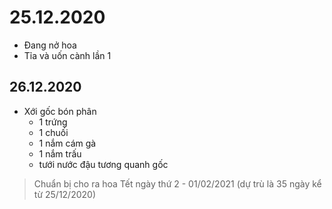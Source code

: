 # 25.12.2020

- Đang nở hoa
- Tỉa và uốn cành lần 1

## 26.12.2020

- Xới gốc bón phân
  - 1 trứng
  - 1 chuối
  - 1 nắm cám gà
  - 1 nắm trấu
  - tưới nước đậu tương quanh gốc

> Chuẩn bị cho ra hoa Tết ngày thứ 2 - 01/02/2021 (dự trù là 35 ngày kể từ 25/12/2020)  